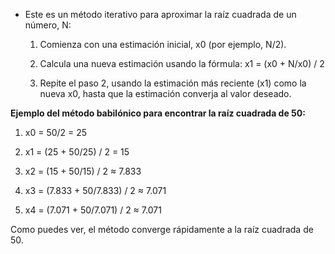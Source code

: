 - Este es un método iterativo para aproximar la raíz cuadrada de un número, N:
    
    1. Comienza con una estimación inicial, x0 (por ejemplo, N/2).
        
    2. Calcula una nueva estimación usando la fórmula: x1 = (x0 + N/x0) / 2
        
    3. Repite el paso 2, usando la estimación más reciente (x1) como la nueva x0, hasta que la estimación converja al valor deseado.
        

**Ejemplo del método babilónico para encontrar la raíz cuadrada de 50:**

1. x0 = 50/2 = 25
    
2. x1 = (25 + 50/25) / 2 = 15
    
3. x2 = (15 + 50/15) / 2 ≈ 7.833
    
4. x3 = (7.833 + 50/7.833) / 2 ≈ 7.071
    
5. x4 = (7.071 + 50/7.071) / 2 ≈ 7.071
    

Como puedes ver, el método converge rápidamente a la raíz cuadrada de 50.